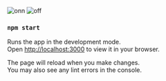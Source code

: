 ![onn](https://user-images.githubusercontent.com/37538698/160889838-1f529a5e-1b9a-457d-a301-68ce6ba01c0a.PNG)
![off](https://user-images.githubusercontent.com/37538698/160889828-f0bf14d3-d85f-4c8c-a933-262fb80544d5.PNG)

### `npm start`

Runs the app in the development mode.\
Open [http://localhost:3000](http://localhost:3000) to view it in your browser.

The page will reload when you make changes.\
You may also see any lint errors in the console.
